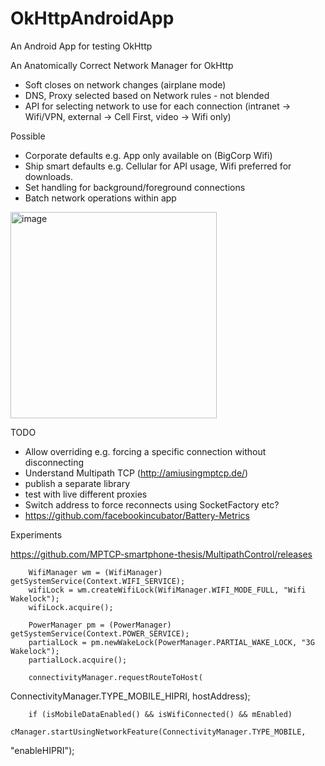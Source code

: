 # OkHttpAndroidApp
An Android App for testing OkHttp

An Anatomically Correct Network Manager for OkHttp
- Soft closes on network changes (airplane mode)
- DNS, Proxy selected based on Network rules - not blended
- API for selecting network to use for each connection (intranet -> Wifi/VPN, external -> Cell First, video -> Wifi only)

Possible
- Corporate defaults e.g. App only available on (BigCorp Wifi)
- Ship smart defaults e.g. Cellular for API usage, Wifi preferred for downloads.
- Set handling for background/foreground connections
- Batch network operations within app

<img width="330" alt="image" src="https://user-images.githubusercontent.com/231923/59976438-76bd0480-95bc-11e9-8f59-395e2506df3e.png">

TODO

- Allow overriding e.g. forcing a specific connection without disconnecting
- Understand Multipath TCP (http://amiusingmptcp.de/)
- publish a separate library
- test with live different proxies
- Switch address to force reconnects using SocketFactory etc?
- https://github.com/facebookincubator/Battery-Metrics

Experiments

https://github.com/MPTCP-smartphone-thesis/MultipathControl/releases

        WifiManager wm = (WifiManager) getSystemService(Context.WIFI_SERVICE);
        wifiLock = wm.createWifiLock(WifiManager.WIFI_MODE_FULL, "Wifi Wakelock");
        wifiLock.acquire();

        PowerManager pm = (PowerManager) getSystemService(Context.POWER_SERVICE);
        partialLock = pm.newWakeLock(PowerManager.PARTIAL_WAKE_LOCK, "3G Wakelock");
        partialLock.acquire();

        connectivityManager.requestRouteToHost(
ConnectivityManager.TYPE_MOBILE_HIPRI, hostAddress);

        if (isMobileDataEnabled() && isWifiConnected() && mEnabled)
			cManager.startUsingNetworkFeature(ConnectivityManager.TYPE_MOBILE,
"enableHIPRI");
